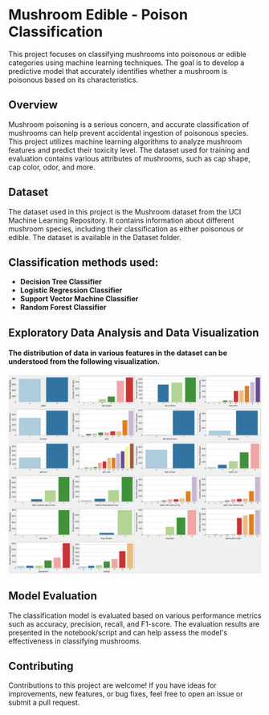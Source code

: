 # Mushroom Edible - Poison Classification

This project focuses on classifying mushrooms into poisonous or edible categories using machine learning techniques. The goal is to develop a predictive model that accurately identifies whether a mushroom is poisonous based on its characteristics.

## Overview

Mushroom poisoning is a serious concern, and accurate classification of mushrooms can help prevent accidental ingestion of poisonous species. This project utilizes machine learning algorithms to analyze mushroom features and predict their toxicity level. The dataset used for training and evaluation contains various attributes of mushrooms, such as cap shape, cap color, odor, and more.

## Dataset

The dataset used in this project is the Mushroom dataset from the UCI Machine Learning Repository. It contains information about different mushroom species, including their classification as either poisonous or edible. The dataset is available in the Dataset folder.

## Classification methods used:

- **Decision Tree Classifier**
- **Logistic Regression Classifier**
- **Support Vector Machine Classifier**
- **Random Forest Classifier**

## Exploratory Data Analysis and Data Visualization

#### The distribution of data in various features in the dataset can be understood from the following visualization.

![features][0]


## Model Evaluation

The classification model is evaluated based on various performance metrics such as accuracy, precision, recall, and F1-score. The evaluation results are presented in the notebook/script and can help assess the model's effectiveness in classifying mushrooms.

## Contributing

Contributions to this project are welcome! If you have ideas for improvements, new features, or bug fixes, feel free to open an issue or submit a pull request.



[0]: images/features.png